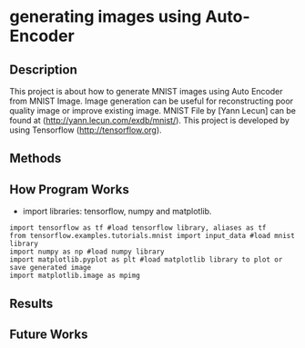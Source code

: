 # generating images using Auto-Encoder
## Description ##
This project is about how to generate MNIST images using Auto Encoder from MNIST Image.
Image generation can be useful for reconstructing poor quality image or improve existing image.
MNIST File by [Yann Lecun] can be found at (http://yann.lecun.com/exdb/mnist/).
This project is developed by using Tensorflow (http://tensorflow.org).

## Methods ##

## How Program Works ##
- import libraries: tensorflow, numpy and matplotlib.
```
import tensorflow as tf #load tensorflow library, aliases as tf
from tensorflow.examples.tutorials.mnist import input_data #load mnist library
import numpy as np #load numpy library
import matplotlib.pyplot as plt #load matplotlib library to plot or save generated image
import matplotlib.image as mpimg
```
## Results ##

## Future Works ##
